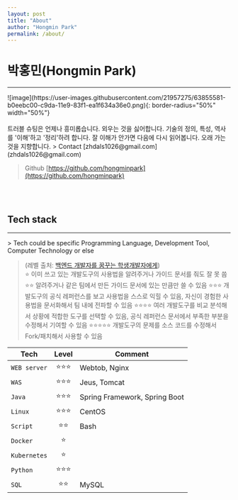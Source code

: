 ```yaml
---
layout: post
title: "About"
author: "Hongmin Park"
permalink: /about/
---
```

# 박홍민(Hongmin Park)
<hr>
![image](https://user-images.githubusercontent.com/21957275/63855581-b0eebc00-c9da-11e9-83f1-ea1f634a36e0.png){: border-radius="50%" width="50%"}
<br><br>
트러블 슈팅은 언제나 흥미롭습니다. 외우는 것을 싫어합니다. 기술의 정의, 특성, 역사를 '이해'하고 '정리'하려 합니다. 잘 이해가 안가면 다음에 다시 읽어봅니다. 
오래 가는 것을 지향합니다. 
> Contact [zhdals1026@gmail.com](zhdals1026@gmail.com)

> Github [https://github.com/hongminpark](https://github.com/hongminpark)


<br><br>
## Tech stack
<hr>
> Tech could be specific Programming Language, Development Tool, Computer Technology or else

> (레벨 출처: [백엔드 개발자를 꿈꾸는 학생개발자에게](https://d2.naver.com/news/3435170))<br>
:star: 이미 쓰고 있는 개발도구의 사용법을 알려주거나 가이드 문서를 줘도 잘 못 씀
:star::star: 알려주거나 같은 팀에서 만든 가이드 문서에 있는 만큼만 쓸 수 있음
:star::star::star: 개발도구의 공식 레퍼런스를 보고 사용법을 스스로 익힐 수 있음, 자신이 경험한 사용법을 문서화해서 팀 내에 전파할 수 있음
:star::star::star::star: 여러 개발도구를 비교 분석해서 상황에 적합한 도구를 선택할 수 있음, 공식 레퍼런스 문서에서 부족한 부분을 수정해서 기여할 수 있음
:star::star::star::star::star: 개발도구의 문제를 소스 코드를 수정해서 Fork/패치해서 사용할 수 있음


| Tech | Level | Comment |
|---|:---:|---|
| `WEB server` | :star::star::star: | Webtob, Nginx |
| `WAS` | :star::star::star: | Jeus, Tomcat |
| `Java` | :star::star::star: | Spring Framework, Spring Boot |
| `Linux` | :star::star::star: | CentOS |
| `Script` | :star::star: | Bash |
| `Docker` | :star: |  |
| `Kubernetes` | :star: |  |
| `Python` | :star::star::star: |  |
| `SQL` | :star::star: | MySQL |
